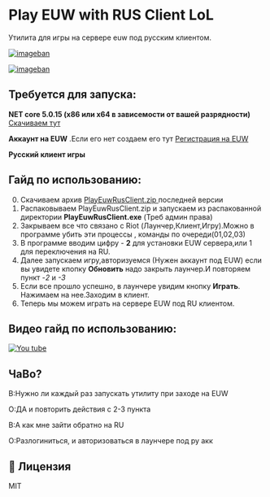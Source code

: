 ﻿# Play EUW with RUS Client LoL

Утилита для игры на сервере euw под русским клиентом.

[![imageban](https://i6.imageban.ru/thumbs/2022.01.07/87e22d2103fcbfee55e6bac8ffd95545.jpg)](https://imageban.ru/show/2022/01/07/87e22d2103fcbfee55e6bac8ffd95545/jpg)

[![imageban](https://i7.imageban.ru/thumbs/2022.01.07/986620cf007d883b93395a58b27f15f6.jpg)](https://imageban.ru/show/2022/01/07/986620cf007d883b93395a58b27f15f6/jpg)

## Требуется для запуска:

**NET core 5.0.15 (x86 или x64 в зависемости от вашей разрядности)** [Скачиваем тут](https://dotnet.microsoft.com/en-us/download/dotnet/5.0) 

**Аккаунт на EUW** .Если его нет создаем его тут [Регистрация на EUW](https://signup.euw.leagueoflegends.com/en/signup/index)

**Русский клиент игры** 

##  Гайд по использованию:

0. Скачиваем архив [ PlayEuwRusClient.zip ](https://github.com/zloisupport/PlayEuwRusClient/releases) последней версии
1. Распаковываем PlayEuwRusClient.zip и запускаем из распакованной директории **PlayEuwRusClient.exe** (Треб админ права)
2. Закрываем все что связано с Riot (Лаунчер,Клиент,Игру).Можно в программе убить эти процессы , команды по очереди(01,02,03)
3. В программе вводим цифру - **2** для установки EUW сервера,или 1 для переключения на RU.
4. Далее запускаем игру,авторизуемся (Нужен аккаунт под EUW) если вы увидете кпопку **Обновить** надо закрыть лаунчер.И повторяем пункт -_2_ и _-3_
5. Если все прошло успешно, в лаунчере увидим кнопку **Играть**. Нажимаем на нее.Заходим в клиент.
6. Теперь мы можем играть на сервере EUW под RU клиентом.


## Видео гайд по использованию:
[![You tube](https://i.ytimg.com/vi/S57Z-VMy53I/hqdefault.jpg)](https://youtu.be/S57Z-VMy53I)


## ЧаВо?

В:Нужно ли каждый раз запускать утилиту при заходе на EUW 

О:ДА и повторить действия с 2-3 пункта

В:А как мне зайти обратно на RU

О:Разлогиниться, и авторизоваться в лаунчере под ру акк


## 📃 Лицензия
MIT
